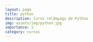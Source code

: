 ```yaml
---
layout: page
title: python
description: ​Curso relâmpago de Python
img: assets/img/python.jpg
importance: 2
category: cursos
---
```

